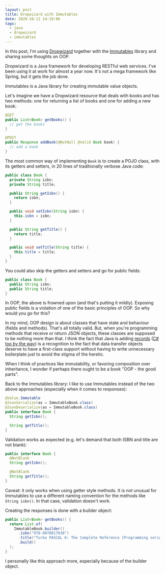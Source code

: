 ```yaml
---
layout: post
title: Dropwizard with Immutables
date: 2020-10-11 14:19:06
tags:
  - java
  - dropwizard
  - immutables
---
```


In this post, I'm using [Dropwizard](https://www.dropwizard.io/en/latest/)
together with the [Immutables](https://immutables.github.io/) library and
sharing some thoughts on OOP.

Dropwizard is a Java framework for developing RESTful web services. I've been
using it at work for almost a year now. It's not a mega framework like Spring,
but it gets the job done.

Immutables is a Java library for creating immutable value objects.

Let's imagine we have a Dropwizard resource that deals with books and has two
methods: one for returning a list of books and one for adding a new book:

```java
@GET
public List<Book> getBooks() {
  // get the books
}

@POST
public Response addBook(@NotNull @Valid Book book) {
  // add a book
}
```

The most common way of implementing `Book` is to create a POJO class, with its
getters and setters, in 20 lines of traditionally verbose Java code:

```java
public class Book {
  private String isbn;
  private String title;

  public String getIsbn() {
    return isbn;
  }

  public void setIsbn(String isbn) {
    this.isbn = isbn;
  }

  public String getTitle() {
    return title;
  }

  public void setTitle(String title) {
    this.title = title;
  }
}
```

You could also skip the getters and setters and go for public fields:

```java
public class Book {
  public String isbn;
  public String title;
}
```

In OOP, the above is frowned upon (and that's putting it mildly). Exposing
public fields is a violation of one of the basic principles of OOP. So why would
you go for this?

In my mind, OOP design is about classes that have state and behaviour (fields
and methods). That's all totally valid. But, when you're programming methods
that receive or return JSON objects, these classes are supposed to be nothing
more than that. I think the fact that Java is adding
[records](https://blogs.oracle.com/javamagazine/records-come-to-java)
([C# too by the way](https://devblogs.microsoft.com/dotnet/welcome-to-c-9-0/#records))
is a recognition to the fact that data transfer objects deserve to have a
first-class support without having to write unnecessary boilerplate just to
avoid the stigma of the heretic.

When I think of practices like immutability, or favoring composition over
inheritance, I wonder if perhaps there ought to be a book "OOP - the good
parts".

Back to the Immutables library: I like to use Immutables instead of the two
above approaches (especially when it comes to responses):

```java
@Value.Immutable
@JsonSerialize(as = ImmutableBook.class)
@JsonDeserialize(as = ImmutableBook.class)
public interface Book {
  String getIsbn();

  String getTitle();
}
```

Validation works as expected (e.g. let's demand that both ISBN and title are not
blank):

```java
public interface Book {
  @NotBlank
  String getIsbn();

  @NotBlank
  String getTitle();
}
```

Caveat: it only works when using getter style methods. It is not unusual for
Immutables to use a different naming convention for the methods like
`String isbn()`. In that case, validation doesn't work.

Creating the responses is done with a builder object:

```java
public List<Book> getBooks() {
  return List.of(
    ImmutableBook.builder()
      .isbn("978-0078817038")
      .title("Turbo PASCAL 6: The Complete Reference (Programming series)")
      .build()
  );
}
```

I personally like this approach more, especially because of the builder object.
